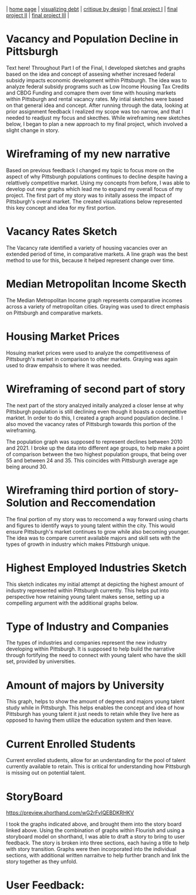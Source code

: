 | [home page](https://cmustudent.github.io/tswd-portfolio-templates/) | [visualizing debt](visualizing-government-debt) | [critique by design](critique-by-design) | [final project I](final-project-part-one) | [final project II](final-project-part-two) | [final project III](final-project-part-three) |

# Vacancy and Population Decline in Pittsburgh
Text here!
Throughout Part I of the Final, I developed sketches and graphs based on the idea and concept of assesing whether incresaed federal subsidy impacts economic development within Pittsburgh. The idea was to analyze federal subsidy programs such as Low Income Housing Tax Credits and CBDG Funding and comapre them over time with housing markets within Pittsburgh and rental vacancy rates. My intial sketches were based on that general idea and concept. 
After running through the data, looking at prior assignment feedback I realized my scope was too narrow, and that I needed to readjust my focus and skecthes. While wireframing new sketches below, I began to plan a new approach to my final project, which involved a slight change in story. 
# Wireframing  of my new narrative

Based on previous feedback I changed my topic to focus more on the aspect of why Pittsburgh populations continues to decline despite  having a relattively competitive market. Using my concepts from before, I was able to develop out new graphs which lead me to expand my overall focus of my project. 
The first part of my story was to initally assess the impact of Pittsburgh's overal market. The created visualizations below  represented this key concept and idea for my first portion. 

# Vacancy Rates Sketch
<div class="flourish-embed flourish-chart" data-src="visualisation/12803341"><script src="https://public.flourish.studio/resources/embed.js"></script></div>

The Vacancy  rate identified a variety of housing vacancies over an extended period of time, in comparative markets.  A line graph was the best method to use for this, because it helped represent change over time. 

# Median Metropolitan Income Skecth
<div class="flourish-embed flourish-chart" data-src="visualisation/12813209"><script src="https://public.flourish.studio/resources/embed.js"></script></div>

The Median Metropolitan Income graph represents comparative incomes across a variety of metropolitan cities. Graying was used to direct emphasis on Pittsburgh and comparative markets. 

# Housing Market Prices
<div class="flourish-embed flourish-chart" data-src="visualisation/12811969"><script src="https://public.flourish.studio/resources/embed.js"></script></div>
 
Hosuing market prices were used to analyze the competitiveness of Pittsburgh's market in comparison to other markets. Graying was again used to draw empahsis to where it was needed. 

# Wireframing of second part of story
The next part of the story analzyed initally analyzed a closer lense at why Pittsburgh population is still declining even though it boasts a coompetitive marktet. In order to do this, I created a graph around population decline. I also moved the vacancy rates of Pittsburgh towards this portion of the wireframing. 

<div class="flourish-embed flourish-chart" data-src="visualisation/12813049"><script src="https://public.flourish.studio/resources/embed.js"></script></div>

The population graph was supposed to represent declines between 2010 and 2021. I broke up the data into different age groups, to help  make a point of comparison between the two highest population groups, that being over 55 and between 24 and 35. This coincides with Pittsburgh average age being around 30. 

# Wireframing third portion of story- Solution and Reccomendation

The final portion of my story was to reccomend a way forward using charts and figures to identify ways to young talent within the city. This would ensure Pittsburgh's market continues to grow while also becoming younger. The idea was to compare current available majors and skill sets with the types of growth in industry which makes Pittsburgh unique. 

# Highest Employed Industries Sketch
<div class="flourish-embed flourish-chart" data-src="visualisation/12829395"><script src="https://public.flourish.studio/resources/embed.js"></script></div>

This sketch indicates my initial attempt  at depicting the highest amount of industry represented within Pittsburgh currently. This helps put into perspective how retaining young talent makes sense, setting up a compelling argument with the additional graphs below. 

# Type of Industry and Companies
<div class="flourish-embed flourish-chart" data-src="visualisation/12829318"><script src="https://public.flourish.studio/resources/embed.js"></script></div>

The types of industries and companies represent the new industry developing within Pittsburgh. It is supposed to help build the narrative through fortifying the need to connect with young talent who have the skill set, provided by universities.

# Amount of majors by University
<div class="flourish-embed flourish-chart" data-src="visualisation/12829423"><script src="https://public.flourish.studio/resources/embed.js"></script></div>

This graph, helps to show the amount of degrees and majors young talent study while in Pittsburgh. This helps enables the concept and idea of how Pittsburgh has young talent it just needs to retain while they live here as opposed to having them utilize the education system and then leave. 

# Current Enrolled Students

<div class="flourish-embed flourish-chart" data-src="visualisation/12812946"><script src="https://public.flourish.studio/resources/embed.js"></script></div>

Current enrolled students, allow for an understanding for the pool of talent currently available to retain. This is critical for  understanding how Pittsburgh is missing out on potential talent. 

# StoryBoard

https://preview.shorthand.com/wG2rFvIQEBDKRHKV

I took the graphs indicated above, and brought them into the story board linked above. Using the combination of graphs within Flourish and using a storyboard model on shorthand, I was able to draft a story to bring to user feedback. 
The story is broken into three sections, each having a title to help with story transition.  Graphs were then incorporated into the individual sections, with additional written narraitve to help further branch and link the story together as they unfold. 


# User Feedback:




